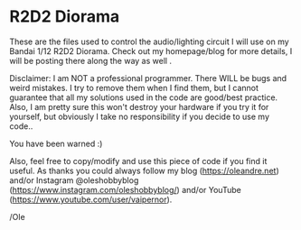 # R2D2 Diorama

These are the files used to control the audio/lighting circuit I will use on my Bandai 1/12 R2D2 Diorama. Check out my homepage/blog for more details, I will be posting there along the way as well	. 

Disclaimer: 
I am NOT a professional programmer. There WILL be bugs and weird mistakes. I try to remove them when I find them, but I cannot guarantee that all my solutions used in the code are good/best practice. Also, I am pretty sure this won't destroy your hardware if you try it for yourself, but obviously I take no responsibility if you decide to use my code.. 

You have been warned :) 

Also, feel free to copy/modify and use this piece of code if you find it useful. As thanks you could always follow my blog (https://oleandre.net) and/or Instagram @oleshobbyblog (https://www.instagram.com/oleshobbyblog/) and/or YouTube (https://www.youtube.com/user/vaipernor). 

/Ole